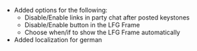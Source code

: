 - Added options for the following:
  - Disable/Enable links in party chat after posted keystones
  - Disable/Enable button in the LFG Frame
  - Choose when/if to show the LFG Frame automatically
- Added localization for german
